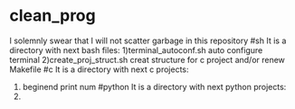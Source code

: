 # clean\_prog
I solemnly swear that I will not scatter garbage in this repository
#sh
It is a directory with next bash files:
1)terminal\_autoconf.sh
	auto configure terminal
2)create\_proj\_struct.sh
	creat structure for c project and/or renew Makefile
#c
It is a directory with next c projects:
1) beginend
	print num
#python
It is a directory with next python projects:
1)
